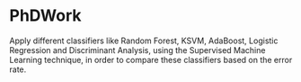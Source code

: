 # PhDWork
Apply different classifiers like Random Forest, KSVM, AdaBoost, Logistic Regression and Discriminant Analysis, using the Supervised Machine Learning technique, in order to compare these classifiers based on the error rate.  
